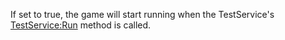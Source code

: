 If set to true, the game will start running when the TestService's [TestService:Run](https://developer.roblox.com/en-us/api-reference/function/TestService/Run) method is called.
